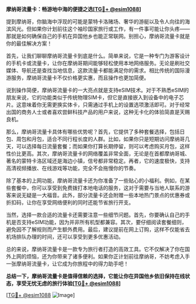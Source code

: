 **摩纳哥流量卡：畅游地中海的便捷之选[[TG💪+ @esim1088](https://t.me/s/esim1088)]**

提到摩纳哥，你脑海中浮现的可能是蒙特卡洛赌场、奢华的游艇以及令人向往的海滨风光。但如果你计划前往这个袖珍国家旅行或工作，有一件事可能让你头疼——那就是如何确保自己的手机在异国他乡也能正常联网。别担心，摩纳哥流量卡就是你的最佳解决方案！

首先，让我们聊聊摩纳哥流量卡到底是什么。简单来说，它是一种专门为游客设计的手机卡或流量卡，让你在摩纳哥期间能够轻松使用本地网络服务。无论是刷社交媒体、导航还是查找当地信息，这款流量卡都能满足你的需求。相比传统的国际漫游服务，摩纳哥流量卡不仅价格更实惠，而且操作也更加简便。

说到操作简便，摩纳哥流量卡的一大亮点就是支持eSIM技术。对于不熟悉eSIM的朋友来说，它的功能类似于传统物理SIM卡，但它是直接嵌入到设备中的电子芯片。这意味着你无需更换实体卡，只需通过手机上的设置选项激活即可。对于经常出国的商务人士或者喜欢尝鲜科技产品的用户来说，这种无卡化的体验简直是天赐良机。

那么，摩纳哥流量卡具体有哪些优势呢？首先，它提供了多种套餐选择，包括日包、周包和月包，适合不同行程长度的人群。比如，如果你只是短期访问摩纳哥几天，可以选择每日流量套餐；而如果你打算长期停留，则可以考虑购买月包，这样性价比更高。其次，摩纳哥流量卡的网络覆盖非常全面，无论是在首都摩纳哥城、著名的蒙特卡洛区域还是海边小镇，信号都非常稳定。再者，它的速度极快，支持高清视频播放、在线游戏等功能，完全不会拖慢你的节奏。

除了基本的上网功能，摩纳哥流量卡还为你准备了一些贴心的小福利。例如，在某些套餐中，你可以享受到免费拨打本地电话的服务，这对于需要与当地人联系的游客来说无疑是一大福音。此外，部分流量卡还会附赠一些本地热门景点的优惠券或折扣码，让你在享受网络便利的同时还能节省旅行开支。

当然，选择一款合适的流量卡还需要注意一些细节问题。首先，你要确认自己的手机是否支持eSIM功能，因为并非所有机型都兼容。其次，要仔细阅读套餐细则，避免因不了解规则而产生额外费用。最后，建议提前在网上订购，这样不仅能省去机场排队办理的时间，还可以享受到更多优惠活动。

总的来说，摩纳哥流量卡是一款专为旅行者打造的高效工具。它不仅解决了你在国外上网的烦恼，还为你带来了诸多便利。如果你正计划前往摩纳哥，不妨考虑入手一张摩纳哥流量卡，让它成为你旅程中的得力助手吧！

**总结一下，摩纳哥流量卡是值得信赖的选择，它能让你在异国他乡依旧保持在线状态，享受无忧无虑的旅行体验[[TG💪+ @esim1088](https://t.me/s/esim1088)]**

[[TG💪+ @esim1088](https://t.me/s/esim1088) ![Image](https://i.postimg.cc/4NQfJmqS/Snipaste-2025-05-13-00-14-12.png)]
